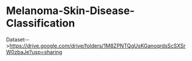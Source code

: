 # Melanoma-Skin-Disease-Classification
  
  Dataset-->https://drive.google.com/drive/folders/1M8ZPNTQgUsKGanoqrdsScSXSrW0zbaJe?usp=sharing
